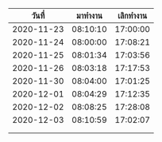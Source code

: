 | วันที่        | มาทำงาน   | เลิกทำงาน  |
| ---------- | -------- | -------- |
| 2020-11-23 | 08:10:10 | 17:00:00 |
| 2020-11-24 | 08:00:00 | 17:08:21 |
| 2020-11-25 | 08:01:34 | 17:03:56 |
| 2020-11-26 | 08:03:18 | 17:17:53 |
| 2020-11-30 | 08:04:00 | 17:01:25 |
| 2020-12-01 | 08:04:29 | 17:12:35 |
| 2020-12-02 | 08:08:25 | 17:28:08 |
| 2020-12-03 | 08:10:59 | 17:02:07 |
|            |          |          |
|            |          |          |


